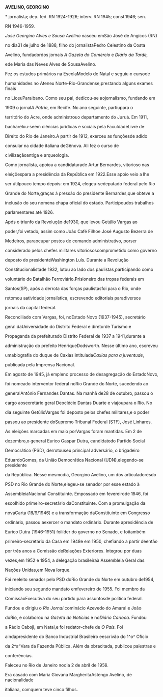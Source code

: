 **AVELINO, GEORGINO**



\* jornalista; dep. fed. RN 1924-1926; interv. RN 1945; const.1946; sen.

RN 1946-1959.



*José Georgino Alves e Sousa Avelino* nasceu emSão José de Angicos (RN)

no dia31 de julho de 1888, filho do jornalistaPedro Celestino da Costa

Avelino, fundadordos jornais *A Gazeta do Comércio* e *Diário da Tarde,*

ede Maria das Neves Alves de SousaAvelino.



Fez os estudos primários na EscolaModelo de Natal e seguiu o cursode

humanidades no Ateneu Norte-Rio-Grandense,prestando alguns exames finais

no LiceuParaibano. Como seu pai, dedicou-se aojornalismo, fundando em

1909 o jornal*A Pátria*, em Recife. No ano seguinte, partiupara o

território do Acre, onde administrouo departamento do Juruá. Em 1911,

bacharelou-seem ciências jurídicas e sociais pela FaculdadeLivre de

Direito do Rio de Janeiro.A partir de 1912, exerceu as funçõesde adido

consular na cidade italiana deGênova. Ali fez o curso de

civilizaçãoantiga e arqueologia.



Como jornalista, apoiou a candidaturade Artur Bernardes, vitorioso nas

eleiçõespara a presidência da República em 1922.Esse apoio veio a lhe

ser útilpouco tempo depois: em 1924, elegeu-sedeputado federal pelo Rio

Grande do Norte,graças à pressão do presidente Bernardes,que obteve a

inclusão do seu nomena chapa oficial do estado. Participoudos trabalhos

parlamentares até 1926.



Após o triunfo da Revolução de1930, que levou Getúlio Vargas ao

poder,foi vetado, assim como João Café Filhoe José Augusto Bezerra de

Medeiros, paraocupar postos de comando administrativo, porser

considerado pelos chefes militares vitoriososcomprometido como governo

deposto do presidenteWashington Luís. Durante a Revolução

Constitucionalistade 1932, lutou ao lado dos paulistas,participando como

voluntário do Batalhão Ferroviário.Prisioneiro das tropas federais em

Santos(SP), após a derrota das forças paulistasfoi para o Rio, onde

retomou aatividade jornalística, escrevendo editoriais paradiversos

jornais da capital federal.



Reconciliado com Vargas, foi, noEstado Novo (1937-1945), secretário

geral daUniversidade do Distrito Federal e diretorde Turismo e

Propaganda da prefeiturado Distrito Federal de 1937 a 1941,durante a

administração do prefeito HenriqueDodsworth. Nesse último ano, escreveu

umabiografia do duque de Caxias intitulada*Caxias para a juventude*,

publicada pela Imprensa Nacional.



Em agosto de 1945, já empleno processo de desagregação do EstadoNovo,

foi nomeado interventor federal noRio Grande do Norte, sucedendo ao

generalAntônio Fernandes Dantas. Na manhã de28 de outubro, passou o

cargo aosecretário geral Deoclécio Dantas Duarte e viajoupara o Rio. No

dia seguinte GetúlioVargas foi deposto pelos chefes militares,e o poder

passou ao presidente doSupremo Tribunal Federal (STF), José Linhares.



As eleições marcadas em maio porVargas foram mantidas. Em 2 de

dezembro,o general Eurico Gaspar Dutra, candidatodo Partido Social

Democrático (PSD), derrotouseu principal adversário, o brigadeiro

EduardoGomes, da União Democrática Nacional (UDN),elegendo-se presidente

da República. Nesse mesmodia, Georgino Avelino, um dos articuladoresdo

PSD no Rio Grande do Norte,elegeu-se senador por esse estado à

AssembleiaNacional Constituinte. Empossado em fevereirode 1946, foi

escolhido primeiro-secretário daConstituinte. Com a promulgação da

novaCarta (18/9/1946) e a transformação daConstituinte em Congresso

ordinário, passou aexercer o mandato ordinário. Durante apresidência de

Eurico Dutra (1946-1951) foilíder do governo no Senado, e foitambém

primeiro-secretário da Casa em 1948e em 1950, chefiando a partir deentão

por três anos a Comissão deRelações Exteriores. Integrou por duas

vezes,em 1952 e 1954, a delegação brasileiraà Assembleia Geral das

Nações Unidas,em Nova Iorque.



Foi reeleito senador pelo PSD doRio Grande do Norte em outubro de1954,

iniciando seu segundo mandato emfevereiro de 1955. Foi membro da

ComissãoExecutiva do seu partido para assuntosde política federal.



Fundou e dirigiu o *Rio Jornal* comInácio Azevedo do Amaral e João

doRio, e colaborou na *Gazeta de Notícias* e no*Diário Carioca.* Fundou

a Rádio Caboji, em Natal,e foi redator-chefe de *O País.* Foi

aindapresidente do Banco Industrial Brasileiro eescrivão do 1^o^ Ofício

da 2^a^Vara da Fazenda Pública. Além da obracitada, publicou palestras e

conferências.



Faleceu no Rio de Janeiro nodia 2 de abril de 1959.



Era casado com Maria Giovana MargheritaAstengo Avelino, de nacionalidade

italiana, comquem teve cinco filhos.



